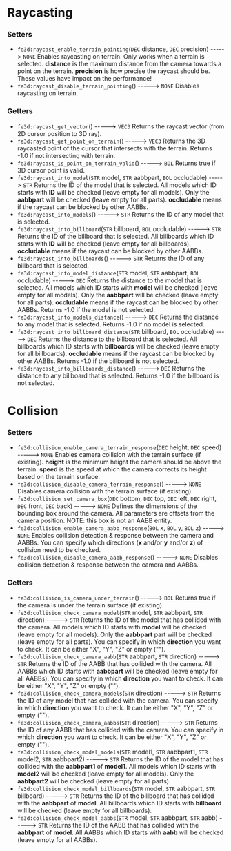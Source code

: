 # Raycasting
### Setters
- `fe3d:raycast_enable_terrain_pointing`(`DEC` distance, `DEC` precision) -----> `NONE`
  Enables raycasting on terrain. Only works when a terrain is selected. **distance** is the maximum distance from the camera towards a point on the terrain. **precision** is how   precise the raycast should be. These values have impact on the performance!
- `fe3d:raycast_disable_terrain_pointing`() -----> `NONE`
  Disables raycasting on terrain.
### Getters
- `fe3d:raycast_get_vector`() -----> `VEC3`
  Returns the raycast vector (from 2D cursor position to 3D ray).
- `fe3d:raycast_get_point_on_terrain`() -----> `VEC3`
  Returns the 3D raycasted point of the cursor that intersects with the terrain. Returns -1.0 if not intersecting with terrain.
- `fe3d:raycast_is_point_on_terrain_valid`() -----> `BOL`
  Returns true if 3D cursor point is valid.
- `fe3d:raycast_into_model`(`STR` model, `STR` aabbpart, `BOL` occludable) -----> `STR`
  Returns the ID of the model that is selected. All models which ID starts with **ID** will be checked (leave empty for all models). Only the **aabbpart** will be checked (leave empty for all parts). **occludable** means if the raycast can be blocked by other AABBs.
- `fe3d:raycast_into_models`() -----> `STR`
  Returns the ID of any model that is selected.
- `fe3d:raycast_into_billboard`(`STR` billboard,  `BOL` occludable) -----> `STR`
  Returns the ID of the billboard that is selected. All billboards which ID starts with **ID** will be checked (leave empty for all billboards). **occludable** means if the raycast can be blocked by other AABBs.
- `fe3d:raycast_into_billboards`() -----> `STR`
  Returns the ID of any billboard that is selected.
- `fe3d:raycast_into_model_distance`(`STR` model, `STR` aabbpart, `BOL` occludable) -----> `DEC`
  Returns the distance to the model that is selected. All models which ID starts with **model** will be checked (leave empty for all models). Only the **aabbpart** will be checked (leave empty for all parts). **occludable** means if the raycast can be blocked by other AABBs. Returns -1.0 if the model is not selected.
- `fe3d:raycast_into_models_distance`() -----> `DEC`
  Returns the distance to any model that is selected. Returns -1.0 if no model is selected.
- `fe3d:raycast_into_billboard_distance`(`STR` billboard,  `BOL` occludable) -----> `DEC`
  Returns the distance to the billboard that is selected. All billboards which ID starts with **billboards** will be checked (leave empty for all billboards). **occludable** means if the raycast can be blocked by other AABBs. Returns -1.0 if the billboard is not selected.
- `fe3d:raycast_into_billboards_distance`() -----> `DEC`
  Returns the distance to any billboard that is selected. Returns -1.0 if the billboard is not selected.

# Collision
### Setters
- `fe3d:collision_enable_camera_terrain_response`(`DEC` height,  `DEC` speed) -----> `NONE`
  Enables camera collision with the terrain surface (if existing). **height** is the minimum height the camera should be above the terrain. **speed** is the speed at which the camera corrects its height based on the terrain surface.
- `fe3d:collision_disable_camera_terrain_response`() -----> `NONE`
  Disables camera collision with the terrain surface (if existing).
- `fe3d:collision_set_camera_box`(`DEC` bottom, `DEC` top, `DEC` left, `DEC` right, `DEC` front, `DEC` back) -----> `NONE`
  Defines the dimensions of the bounding box around the camera. All parameters are offsets from the camera position. NOTE: this box is not an AABB entity.
- `fe3d:collision_enable_camera_aabb_response`(`BOL` x, `BOL` y, `BOL` z) -----> `NONE`
  Enables collision detection & response between the camera and AABBs. You can specify which directions (**x** and/or **y** and/or **z**) of collision need to be checked.
- `fe3d:collision_disable_camera_aabb_response`() -----> `NONE`
  Disables collision detection & response between the camera and AABBs.
### Getters
- `fe3d:collision_is_camera_under_terrain`() -----> `BOL`
  Returns true if the camera is under the terrain surface (if existing).
- `fe3d:collision_check_camera_model`(`STR` model, `STR` aabbpart, `STR` direction) -----> `STR`
  Returns the ID of the model that has collided with the camera. All models which ID starts with **model** will be checked (leave empty for all models). Only the **aabbpart** part will be checked (leave empty for all parts). You can specify in which **direction** you want to check. It can be either "X", "Y", "Z" or empty ("").
- `fe3d:collision_check_camera_aabb`(`STR` aabbpart, `STR` direction) -----> `STR`
  Returns the ID of the AABB that has collided with the camera. All AABBs which ID starts with **aabbpart** will be checked (leave empty for all AABBs). You can specify in which **direction** you want to check. It can be either "X", "Y", "Z" or empty ("").
- `fe3d:collision_check_camera_models`(`STR` direction) -----> `STR`
  Returns the ID of any model that has collided with the camera. You can specify in which **direction** you want to check. It can be either "X", "Y", "Z" or empty ("").
- `fe3d:collision_check_camera_aabbs`(`STR` direction) -----> `STR`
  Returns the ID of any AABB that has collided with the camera. You can specify in which **direction** you want to check. It can be either "X", "Y", "Z" or empty ("").
- `fe3d:collision_check_model_models`(`STR` model1, `STR` aabbpart1, `STR` model2, `STR` aabbpart2) -----> `STR`
  Returns the ID of the model that has collided with the **aabbpart1** of **model1**. All models which ID starts with **model2** will be checked (leave empty for all models). Only the **aabbpart2** will be checked (leave empty for all parts).
- `fe3d:collision_check_model_billboards`(`STR` model, `STR` aabbpart, `STR` billboard) -----> `STR`
  Returns the ID of the billboard that has collided with the **aabbpart** of **model**. All billboards which ID starts with **billboard** will be checked (leave empty for all billboards).
- `fe3d:collision_check_model_aabbs`(`STR` model, `STR` aabbpart, `STR` aabb) -----> `STR`
  Returns the ID of the AABB that has collided with the **aabbpart** of **model**. All AABBs which ID starts with **aabb** will be checked (leave empty for all AABBs).
